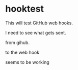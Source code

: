 # hooktest

This will test GitHub web hooks.

I need to see what gets sent.

from gihub.

to  the web hook

seems to be working
